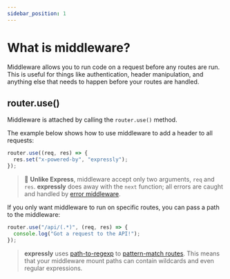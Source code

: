 ```yaml
---
sidebar_position: 1
---
```


# What is middleware?

Middleware allows you to run code on a request before any routes are run. This is useful for things like authentication, header manipulation, and anything else that needs to happen before your routes are handled. 

## router.use()

Middleware is attached by calling the `router.use()` method.

The example below shows how to use middleware to add a header to all requests:

```javascript
router.use((req, res) => {
  res.set("x-powered-by", "expressly");
});
```

> 🚨 **Unlike Express**, middleware accept only two arguments, `req` and `res`. **expressly** does away with the `next` function; all errors are caught and handled by [error middleware](error-middleware.md). 

If you only want middleware to run on specific routes, you can pass a path to the middleware:

```javascript
router.use("/api/(.*)", (req, res) => {
  console.log("Got a request to the API!");
});
```

> **expressly** uses [path-to-regexp](https://www.npmjs.com/package/path-to-regexp) to [pattern-match routes](../routing.md#route-matching). This means that your middleware mount paths can contain wildcards and even regular expressions. 

